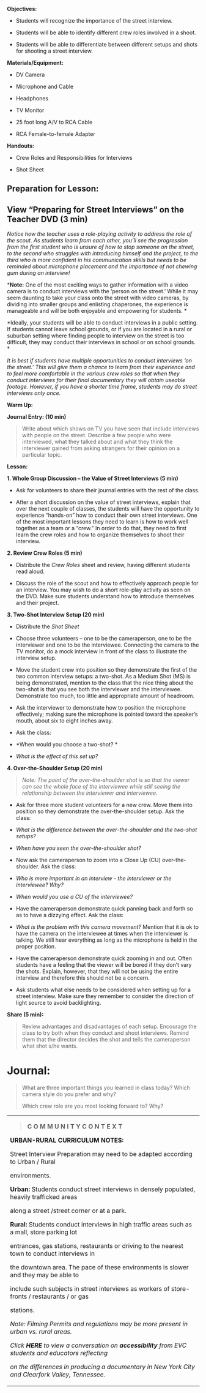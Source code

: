 **Objectives:**

-   Students will recognize the importance of the street interview.

-   Students will be able to identify different crew roles involved in a shoot.

<!-- -->

-   Students will be able to differentiate between different setups and shots for shooting a street interview.

**Materials/Equipment:**

-   DV Camera

-   Microphone and Cable

-   Headphones

-   TV Monitor

<!-- -->

-   25 foot long A/V to RCA Cable

-   RCA Female-to-female Adapter

**Handouts:**

-   Crew Roles and Responsibilities for Interviews

-   Shot Sheet

Preparation for Lesson:
-----------------------

View “Preparing for Street Interviews” on the Teacher DVD (3 min)
-----------------------------------------------------------------

*Notice how the teacher uses a role-playing activity to address the role of the scout. As students learn from each other, you’ll see the progression from the first student who is unsure of how to stop someone on the street, to the second who struggles with introducing himself and the project, to the third who is more confident in his communication skills but needs to be reminded about microphone placement and the importance of not chewing gum during an interview!*

***<span class="underline">Note:</span>** One of the most exciting ways to gather information with a video camera is to conduct interviews with the ‘person on the street.’ While it may seem daunting to take your class onto the street with video cameras, by dividing into smaller groups and enlisting chaperones, the experience is manageable and will be both enjoyable and empowering for students. *

*Ideally, your students will be able to conduct interviews in a public setting. If students cannot leave school grounds, or if you are located in a rural or suburban setting where finding people to interview on the street is too difficult, they may conduct their interviews in school or on school grounds. *

*It is best if students have multiple opportunities to conduct interviews ‘on the street.’ This will give them a chance to learn from their experience and to feel more comfortable in the various crew roles so that when they conduct interviews for their final documentary they will obtain useable footage. However, if you have a shorter time frame, students may do street interviews only once.*

**Warm Up:**

**Journal Entry: (10 min)**

> Write about which shows on TV you have seen that include interviews with people on the street. Describe a few people who were interviewed, what they talked about and what they think the interviewer gained from asking strangers for their opinion on a particular topic.

**Lesson:**

**1. Whole Group Discussion – the Value of Street Interviews (5 min)**

-   Ask for volunteers to share their journal entries with the rest of the class.

-   After a short discussion on the value of street interviews, explain that over the next couple of classes, the students will have the opportunity to experience “hands-on” how to conduct their own street interviews. One of the most important lessons they need to learn is how to work well together as a team or a “crew.” In order to do that, they need to first learn the crew roles and how to organize themselves to shoot their interview.

**2. Review Crew Roles (5 min)**

-   Distribute the *Crew Roles* sheet and review, having different students read aloud.

-   Discuss the role of the scout and how to effectively approach people for an interview. You may wish to do a short role-play activity as seen on the DVD. Make sure students understand how to introduce themselves and their project.

**3. Two-Shot Interview Setup (20 min)**

-   Distribute the *Shot Sheet*

-   Choose three volunteers – one to be the cameraperson, one to be the interviewer and one to be the interviewee. Connecting the camera to the TV monitor, do a mock interview in front of the class to illustrate the interview setup.

-   Move the student crew into position so they demonstrate the first of the two common interview setups: a two-shot. As a Medium Shot (MS) is being demonstrated, mention to the class that the nice thing about the two-shot is that you see both the interviewer and the interviewee. Demonstrate too much, too little and appropriate amount of headroom.

-   Ask the interviewer to demonstrate how to position the microphone effectively; making sure the microphone is pointed toward the speaker’s mouth, about six to eight inches away.

-   Ask the class:

<!-- -->

-   *When would you choose a two-shot? *

-   *What is the effect of this set up?*

**4. Over-the-Shoulder Setup (20 min)**

> *Note: The point of the over-the-shoulder shot is so that the viewer can see the whole face of the interviewee while still seeing the relationship between the interviewer and interviewee.*

-   Ask for three more student volunteers for a new crew. Move them into position so they demonstrate the over-the-shoulder setup. Ask the class:

<!-- -->

-   *What is the difference between the over-the-shoulder and the two-shot setups?*

-   *When have you seen the over-the-shoulder shot?*

<!-- -->

-   Now ask the cameraperson to zoom into a Close Up (CU) over-the-shoulder. Ask the class:

<!-- -->

-   *Who is more important in an interview - the interviewer or the interviewee?* *Why?*

-   *When would you use a CU of the interviewee?*

<!-- -->

-   Have the cameraperson demonstrate quick panning back and forth so as to have a dizzying effect. Ask the class:

<!-- -->

-   *What is the problem with this camera movement?* Mention that it is ok to have the camera on the interviewee at times when the interviewer is talking. We still hear everything as long as the microphone is held in the proper position.

<!-- -->

-   Have the cameraperson demonstrate quick zooming in and out. Often students have a feeling that the viewer will be bored if they don’t vary the shots. Explain, however, that they will not be using the entire interview and therefore this should not be a concern.

-   Ask students what else needs to be considered when setting up for a street interview. Make sure they remember to consider the direction of light source to avoid backlighting.

**Share (5 min):**

> Review advantages and disadvantages of each setup. Encourage the class to try both when they conduct and shoot interviews. Remind them that the director decides the shot and tells the cameraperson what shot s/he wants.

Journal: 
=========

> What are three important things you learned in class today? Which camera style do you prefer and why?
>
> Which crew role are you most looking forward to? Why?

<table>
<tbody>
<tr class="odd">
<td><p><span class="underline"> </span></p>
<blockquote>
<p><strong><span class="underline">C O M M U N I T Y C O N T E X T</span></strong></p>
</blockquote>
<p><strong>URBAN-RURAL CURRICULUM NOTES:</strong></p>
<p>Street Interview Preparation may need to be adapted according to Urban / Rural</p>
<p>environments.</p>
<p><strong>Urban:</strong> Students conduct street interviews in densely populated, heavily trafficked areas</p>
<p>along a street /street corner or at a park.</p>
<p><strong>Rural:</strong> Students conduct interviews in high traffic areas such as a mall, store parking lot</p>
<p>entrances, gas stations, restaurants or driving to the nearest town to conduct interviews in</p>
<p>the downtown area. The pace of these environments is slower and they may be able to</p>
<p>include such subjects in street interviews as workers of store-fronts / restaurants / or gas</p>
<p>stations.</p>
<p><em>Note: Filming Permits and regulations may be more present in urban vs. rural areas.</em></p>
<p><em>Click <strong>HERE</strong> to view a conversation on <strong>accessibility</strong> from EVC students and educators reflecting </em></p>
<p><em>on the differences in producing a documentary in New York City and Clearfork Valley, Tennessee.</em></p></td>
</tr>
</tbody>
</table>
